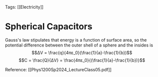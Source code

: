 Tags: [[Electricity]]
# Spherical Capacitors
Gauss's law stipulates that energy is a function of surface area, so the potential difference between the outer shell of a sphere and the insides is $$ΔV = \frac{q}{4πε_0}(\frac{1}{a}-\frac{1}{b})$$
$$C = \frac{Q}{ΔV} = \frac{4πε_0}{(\frac{1}{a}-\frac{1}{b})}$$

Reference: [[Phys1200Sp2024_LectureClass05.pdf]]